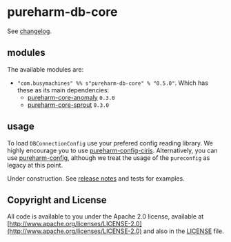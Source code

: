 # pureharm-db-core

See [changelog](./CHANGELOG.md).

## modules

The available modules are:

- `"com.busymachines" %% s"pureharm-db-core" % "0.5.0"`. Which has these as its main dependencies:
  - [pureharm-core-anomaly](https://github.com/busymachines/pureharm-core/releases) `0.3.0`
  - [pureharm-core-sprout](https://github.com/busymachines/pureharm-core/releases) `0.3.0`

## usage

To load `DBConnectionConfig` use your prefered config reading library. We highly encourage you to use [pureharm-config-ciris](https://github.com/busymachines/pureharm-config-ciris). Alternatively, you can use [pureharm-config](https://github.com/busymachines/pureharm-config), although we treat the usage of the `pureconfig` as legacy at this point.

Under construction. See [release notes](https://github.com/busymachines/pureharm-db-core/releases) and tests for examples.

## Copyright and License

All code is available to you under the Apache 2.0 license, available
at [http://www.apache.org/licenses/LICENSE-2.0](http://www.apache.org/licenses/LICENSE-2.0) and also in
the [LICENSE](./LICENSE) file.
